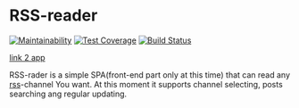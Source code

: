 # RSS-reader

[![Maintainability](https://api.codeclimate.com/v1/badges/88f6df9ab39ed01627c2/maintainability)](https://codeclimate.com/github/TyrionFront/frontend-project-lvl3/maintainability)
[![Test Coverage](https://api.codeclimate.com/v1/badges/88f6df9ab39ed01627c2/test_coverage)](https://codeclimate.com/github/TyrionFront/frontend-project-lvl3/test_coverage)
[![Build Status](https://travis-ci.org/TyrionFront/RSS-reader.svg?branch=master)](https://travis-ci.org/TyrionFront/RSS-reader)

[link 2 app](https://my-rss_reader.surge.sh)

RSS-rader is a simple SPA(front-end part only at this time) that can read any [rss](https://en.wikipedia.org/wiki/RSS)-channel You want. At this moment it supports channel selecting, posts searching ang regular updating.
